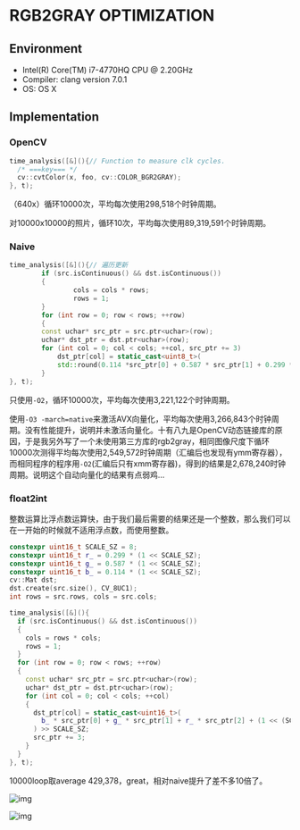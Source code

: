 # RGB2GRAY OPTIMIZATION

## Environment

- Intel(R) Core(TM) i7-4770HQ CPU @ 2.20GHz
- Compiler: clang version 7.0.1
- OS: OS X



## Implementation

### OpenCV

```c++
time_analysis([&](){// Function to measure clk cycles.
  /* ===key=== */
  cv::cvtColor(x, foo, cv::COLOR_BGR2GRAY);
}, t);
```

（640x）循环10000次，平均每次使用298,518个时钟周期。

对10000x10000的照片，循环10次，平均每次使用89,319,591个时钟周期。

### Naive

```c++
time_analysis([&](){// 遍历更新
		if (src.isContinuous() && dst.isContinuous())
		{
				cols = cols * rows;
				rows = 1;
		}
		for (int row = 0; row < rows; ++row)
		{
        const uchar* src_ptr = src.ptr<uchar>(row);
        uchar* dst_ptr = dst.ptr<uchar>(row);
        for (int col = 0; col < cols; ++col, src_ptr += 3)
            dst_ptr[col] = static_cast<uint8_t>(
            std::round(0.114 *src_ptr[0] + 0.587 * src_ptr[1] + 0.299 * src_ptr[2]));
		}
}, t);
```

只使用`-O2`，循环10000次，平均每次使用3,221,122个时钟周期。

使用`-O3 -march=native`来激活AVX向量化，平均每次使用3,266,843个时钟周期。没有性能提升，说明并未激活向量化。十有八九是OpenCV动态链接库的原因，于是我另外写了一个未使用第三方库的rgb2gray，相同图像尺度下循环10000次测得平均每次使用2,549,572时钟周期（汇编后也发现有ymm寄存器），而相同程序的程序用`-O2`(汇编后只有xmm寄存器)，得到的结果是2,678,240时钟周期。说明这个自动向量化的结果有点弱鸡…

### float2int

整数运算比浮点数运算快，由于我们最后需要的结果还是一个整数，那么我们可以在一开始的时候就不适用浮点数，而使用整数。

```c++
constexpr uint16_t SCALE_SZ = 8;
constexpr uint16_t r_ = 0.299 * (1 << SCALE_SZ);
constexpr uint16_t g_ = 0.587 * (1 << SCALE_SZ);
constexpr uint16_t b_ = 0.114 * (1 << SCALE_SZ);
cv::Mat dst;
dst.create(src.size(), CV_8UC1);
int rows = src.rows, cols = src.cols;

time_analysis([&](){ 
  if (src.isContinuous() && dst.isContinuous())
  {
    cols = rows * cols;
    rows = 1;
  }
  for (int row = 0; row < rows; ++row)
  {
    const uchar* src_ptr = src.ptr<uchar>(row);
    uchar* dst_ptr = dst.ptr<uchar>(row);
    for (int col = 0; col < cols; ++col)
    {
      dst_ptr[col] = static_cast<uint16_t>(
        b_ * src_ptr[0] + g_ * src_ptr[1] + r_ * src_ptr[2] + (1 << (SCALE_SZ-1))
      ) >> SCALE_SZ;
      src_ptr += 3;
    }
  }
}, t);
```

10000loop取average 429,378，great，相对naive提升了差不多10倍了。























![img](https://s2.ax1x.com/2019/05/14/EI1FeK.png)

![img](https://s2.ax1x.com/2019/05/14/EI1PL6.png)